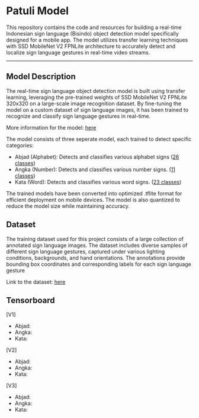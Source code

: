 # Patuli Model
This repository contains the code and resources for building a real-time Indonesian sign language (Bisindo) object detection model specifically designed for a mobile app. The model utilizes transfer learning techniques with SSD MobileNet V2 FPNLite architecture to accurately detect and localize sign language gestures in real-time video streams.

---

## Model Description
The real-time sign language object detection model is built using transfer learning, leveraging the pre-trained weights of SSD MobileNet V2 FPNLite 320x320 on a large-scale image recognition dataset. By fine-tuning the model on a custom dataset of sign language images, it has been trained to recognize and classify sign language gestures in real-time.

More information for the model: [here](#)

The model consists of three seperate model, each trained to detect specific categories:
- Abjad (Alphabet): Detects and classifies various alphabet signs ([26 classes](#))
- Angka (Number): Detects and classifies various number signs. ([11 classes](#))
- Kata (Word): Detects and classifies various word signs. ([23 classes](#))

The trained models have been converted into optimized .tflite format for efficient deployment on mobile devices. The model is also quantized to reduce the model size while maintaining accuracy.

## Dataset
The training dataset used for this project consists of a large collection of annotated sign language images. The dataset includes diverse samples of different sign language gestures, captured under various lighting conditions, backgrounds, and hand orientations. The annotations provide bounding box coordinates and corresponding labels for each sign language gesture

Link to the dataset: [here](#)

## Tensorboard
[V1] 
- Abjad:
- Angka:
- Kata:

[V2]
- Abjad:
- Angka:
- Kata:

[V3]
- Abjad:
- Angka:
- Kata: